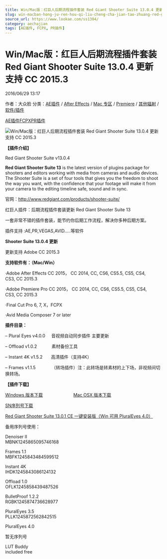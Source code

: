 ```yaml
---
title: Win/Mac版：红巨人后期流程插件套装 Red Giant Shooter Suite 13.0.4 更新支持 CC 2015.3
slug: win-macban-hong-ju-ren-hou-qi-liu-cheng-cha-jian-tao-zhuang-red-giant-shooter-suite-13-0-4-geng-xin-zhi-chi-cc-2015-3
source_url: https://www.lookae.com/ss1304/
category: aechajian
tags: [AE插件, FCPX, PR插件]
---
```

# Win/Mac版：红巨人后期流程插件套装 Red Giant Shooter Suite 13.0.4 更新支持 CC 2015.3

2016/06/29 13:17

作者：大众脸
分类：[AE插件](https://www.lookae.com/after-effects/aechajian/) / [After Effects](https://www.lookae.com/after-effects/) / [Mac 专区](https://www.lookae.com/mac-osx/) / [Premiere](https://www.lookae.com/qitarjcj/premierezy/) / [其他辐射](https://www.lookae.com/others/) / [软件/插件](https://www.lookae.com/qitarjcj/)

[AE插件](https://www.lookae.com/tag/ae%e6%8f%92%e4%bb%b6/)[FCPX](https://www.lookae.com/tag/fcpx/)[PR插件](https://www.lookae.com/tag/pr%e6%8f%92%e4%bb%b6/)

![Win/Mac版：红巨人后期流程插件套装 Red Giant Shooter Suite 13.0.4 更新支持 CC 2015.3](https://www.lookae.com/wp-content/uploads/2016/02/shooter13.jpg "Win/Mac版：红巨人后期流程插件套装 Red Giant Shooter Suite 13.0.4 更新支持 CC 2015.3-LookAE.com")

**【插件介绍】**

Red Giant Shooter Suite v13.0.4

**Red Giant Shooter Suite 13** is the latest version of plugins package for shooters and editors working with media from cameras and audio devices. The Shooter Suite is a set of four tools that gives you the freedom to shoot the way you want, with the confidence that your footage will make it from your camera to the editing timeline safe, sound and in sync.

官网：http://www.redgiant.com/products/shooter-suite/

红巨人插件：后期流程插件套装更新 Red Giant Shooter Suite 13

一套非常不错的插件套装，能节约你后期工作流程，解决你多种后期方案。

插件支持 :AE,PR,VEGAS,AVID…..等软件

**Shooter Suite 13.0.4 更新**

更新支持 Adobe CC 2015.3

**支持软件有：（Mac/Win）**

·Adobe After Effects CC 2015， CC 2014, CC, CS6, CS5.5, CS5, CS4, CS3, CC 2015.3

·Adobe Premiere Pro CC 2015， CC 2014, CC, CS6, CS5.5, CS5, CS4, CS3, CC 2015.3

·Final Cut Pro 6, 7, X，FCPX

·Avid Media Composer 7 or later

**插件目录：**

– Plural Eyes v4.0.0     音视频自动同步插件 主要更新

– Offload v1.0.2            素材备份工具

– Instant 4K v1.5.2       高清插件（支持4K）

– Frames v1.1.5             （转场插件）注：此转场是转素材的上下场，非视频间切换转场。

**【插件下载】**

[Windows 版本下载](http://lookae.ctfile.com/fs/Yoc153351241)                         [Mac OSX 版本下载](http://lookae.ctfile.com/fs/eQQ153351235)

[SN序列号下载](https://www.400gb.com/file/26701927)

[Red Giant Shooter Suite 13.0.1 CE 一键安装版（Win 可用 PluralEyes 4.0）](https://www.lookae.com/shooter1301/)

备用序列号使用：

Denoiser II  
MBNK1245865095746168

Frames 1.1  
MBFK1245843484599512

Instant 4K  
IHDK1245843086124132

Offload 1.0  
OFLK1245858439487526

BulletProof 1.2.2  
RGBK1245874736628977

PluralEyes 3.5  
PLLK1245872562842515

PluralEyes 4.0

暂无序列号

LUT Buddy  
included free
